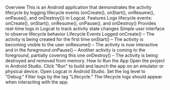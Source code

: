 Overview
This is an Android application that demonstrates the activity lifecycle by logging lifecycle events (onCreate(), onStart(), onResume(), onPause(), and onDestroy()) in Logcat.
Features
Logs lifecycle events: onCreate(), onStart(), onResume(), onPause(), and onDestroy()
Provides real-time logs in Logcat to track activity state changes
Simple user interface to observe lifecycle behavior
Lifecycle Events Logged
onCreate() – The activity is being created for the first time
onStart() – The activity is becoming visible to the user
onResume() – The activity is now interactive and in the foreground
onPause() – Another activity is coming to the foreground, partially covering this one
onDestroy() – The activity is being destroyed and removed from memory.
How to Run the App
Open the project in Android Studio.
Click "Run" to build and launch the app on an emulator or physical device.
Open Logcat in Android Studio.
Set the log level to "Debug."
Filter logs by the tag "Lifecycle."
The lifecycle logs should appear when interacting with the app.
